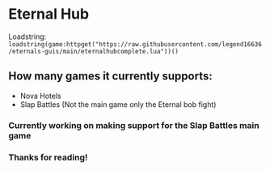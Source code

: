 # Eternal Hub

Loadstring: `loadstring(game:httpget("https://raw.githubusercontent.com/legend16636/eternals-guis/main/eternalhubcomplete.lua"))()`

## How many games it currently supports:
* Nova Hotels
* Slap Battles (Not the main game only the Eternal bob fight)

### Currently working on making support for the Slap Battles main game

### Thanks for reading!
